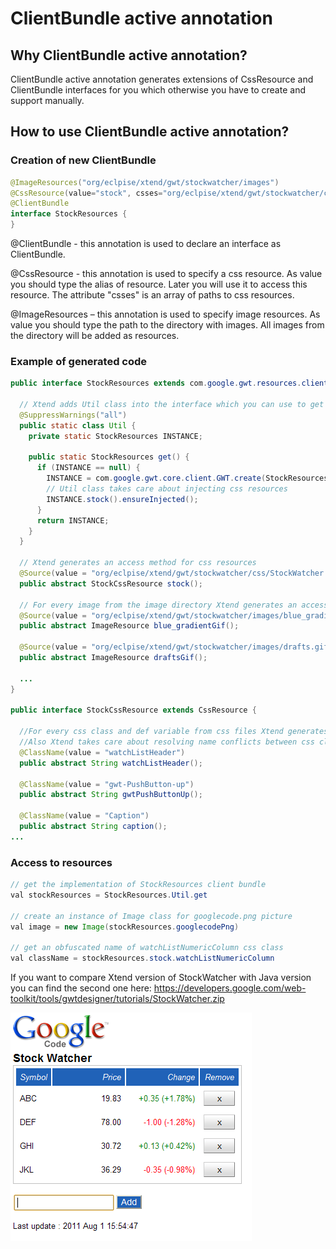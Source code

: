 ClientBundle active annotation 
==============================

Why ClientBundle active annotation?
-----------------------------------
ClientBundle active annotation generates extensions of CssResource and ClientBundle interfaces for you which otherwise you have to create and support manually.

How to use ClientBundle active annotation?
------------------------------------------

### Creation of new ClientBundle
```java
@ImageResources("org/eclpise/xtend/gwt/stockwatcher/images")
@CssResource(value="stock", csses="org/eclpise/xtend/gwt/stockwatcher/css/StockWatcher.css")
@ClientBundle
interface StockResources {
}
```
@ClientBundle - this annotation is used to declare an interface as ClientBundle. 

@CssResource - this annotation is used to specify a css resource. 
As value you should type the alias of resource. Later you will use it to access this resource.
The attribute "csses" is an array of paths to css resources.

@ImageResources – this annotation is used to specify image resources.
As value you should type the path to the directory with images. All images from the directory will be added as resources.


### Example of generated code
```java
public interface StockResources extends com.google.gwt.resources.client.ClientBundle {

  // Xtend adds Util class into the interface which you can use to get an implementation
  @SuppressWarnings("all")
  public static class Util {
    private static StockResources INSTANCE;
    
    public static StockResources get() {
      if (INSTANCE == null) {
      	INSTANCE = com.google.gwt.core.client.GWT.create(StockResources.class);
      	// Util class takes care about injecting css resources
      	INSTANCE.stock().ensureInjected();
      }
      return INSTANCE;
    }
  }
  
  // Xtend generates an access method for css resources
  @Source(value = "org/eclpise/xtend/gwt/stockwatcher/css/StockWatcher.css")
  public abstract StockCssResource stock();
  
  // For every image from the image directory Xtend generates an access method 
  @Source(value = "org/eclpise/xtend/gwt/stockwatcher/images/blue_gradient.gif")
  public abstract ImageResource blue_gradientGif();
  
  @Source(value = "org/eclpise/xtend/gwt/stockwatcher/images/drafts.gif")
  public abstract ImageResource draftsGif();
  
  ...
}

public interface StockCssResource extends CssResource {

  //For every css class and def variable from css files Xtend generates an access method
  //Also Xtend takes care about resolving name conflicts between css classes and def variables
  @ClassName(value = "watchListHeader")
  public abstract String watchListHeader();
  
  @ClassName(value = "gwt-PushButton-up")
  public abstract String gwtPushButtonUp();
  
  @ClassName(value = "Caption")
  public abstract String caption();
...
```

### Access to resources
```java
// get the implementation of StockResources client bundle
val stockResources = StockResources.Util.get

// create an instance of Image class for googlecode.png picture
val image = new Image(stockResources.googlecodePng) 

// get an obfuscated name of watchListNumericColumn css class
val className = stockResources.stock.watchListNumericColumn 
```

If you want to compare Xtend version of StockWatcher with Java version you can find the second one here:
https://developers.google.com/web-toolkit/tools/gwtdesigner/tutorials/StockWatcher.zip

![StockWatcher Application](https://github.com/akosyakov/xtend-gwt-clientbundle/blob/master/images/stockwatcher24.png?raw=true "StockWatcher Application")

